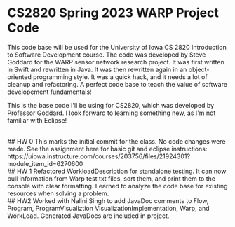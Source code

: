 # CS2820 Spring 2023 WARP Project Code
This code base will be used for the University of Iowa CS 2820 Introduction to Software
Development course. The code was developed by Steve Goddard for the WARP sensor network 
research project. It was first written in Swift and rewritten in Java. It was then 
rewritten again in an object-oriented programming style. It was a quick
hack, and it needs a lot of cleanup and refactoring. A perfect code base to teach
the value of software developement fundamentals!


This is the base code I'll be using for CS2820, which was developed by Professor Goddard. I look forward to learning something new, as I'm not familiar with Eclipse!

<br>
## HW 0
This marks the initial commit for the class. No code changes were made. See the 
assignment here for basic git and eclipse instructions: 
https://uiowa.instructure.com/courses/203756/files/21924301?module_item_id=6270600
<br>
## HW 1
Refactored WorkloadDescription for standalone testing. It can now pull information from
Warp test txt files, sort them, and print them to the console with clear formatting.
Learned to analyze the code base for existing resources when solving a problem.
<br>
## HW2
Worked with Nalini Singh to add JavaDoc comments to Flow, Program, ProgramVisualiztion
VisualizationImplementation, Warp, and WorkLoad. Generated JavaDocs are included in
project.